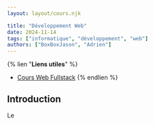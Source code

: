 ```yaml
---
layout: layout/cours.njk

title: "Développement Web"
date: 2024-11-14
tags: ["informatique", "développement", "web"]
authors: ["BoxBoxJason", "Adrien"]
---
```


{% lien "**Liens utiles**" %}
- [Cours Web Fullstack](./assets/documents/fullstack.pdf)
{% endlien %}

## Introduction

Le
